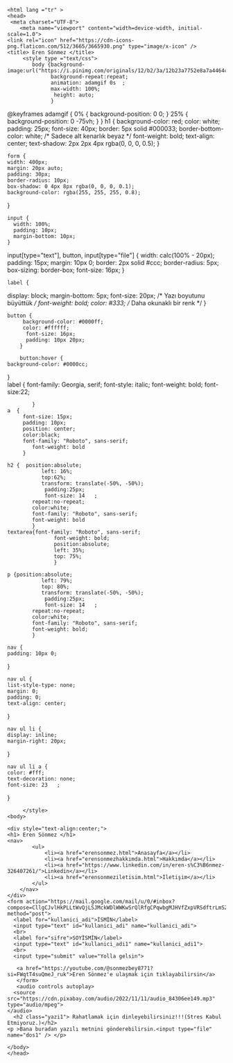 	<html lang ="tr" >
	<head>
	 <meta charset="UTF-8">
		<meta name="viewport" content="width=device-width, initial-scale=1.0">
	<link rel="icon" href="https://cdn-icons-png.flaticon.com/512/3665/3665930.png" type="image/x-icon" />
	<title> Eren Sönmez </title>
		 <style type ="text/css">
			body {background-image:url("https://i.pinimg.com/originals/12/b2/3a/12b23a7752e8a7a4464c1ff5e596237f.gif");
				  background-repeat:repeat;
				  animation: adamgif 0s  ;
				  max-width: 100%;
				   height: auto;
				  }
				 
@keyframes adamgif {
	  0% {
		background-position: 0 0;
	  }
	  25% {
		background-position: 0 -75vh;
	  }
	}
	h1 {
    background-color: red;
    color: white;
    padding: 25px;
    font-size: 40px;
    border: 5px solid #000033;
    border-bottom-color: white; /* Sadece alt kenarlık beyaz */
    font-weight: bold;
    text-align: center;
    text-shadow: 2px 2px 4px rgba(0, 0, 0, 0.5);
}

	form {
    width: 400px;
    margin: 20px auto;
    padding: 30px;
    border-radius: 10px;
    box-shadow: 0 4px 8px rgba(0, 0, 0, 0.1);
    background-color: rgba(255, 255, 255, 0.8);
}

	input {
	  width: 100%;
	  padding: 10px;
	  margin-bottom: 10px;
	}
	
input[type="text"],
button,
input[type="file"] { 
  width: calc(100% - 20px); 
  padding: 15px;
  margin: 10px 0;
  border: 2px solid #ccc; 
  border-radius: 5px; 
  box-sizing: border-box;
  font-size: 16px;
}

	label {
  display: block;
  margin-bottom: 5px;
  font-size: 20px; /* Yazı boyutunu büyüttük */
  font-weight: bold;
  color: #333; /* Daha okunaklı bir renk */
}

	button {
		 background-color: #0000ff;
		 color: #ffffff;
		  font-size: 16px;
		  padding: 10px 20px;
		}
		
		button:hover {
    background-color: #0000cc;
}	
		label { font-family: Georgia, serif;
		font-style: italic;
			font-weight: bold;
			font-size:22;
			
			}	
	a  {
		 font-size: 15px;
		 padding: 10px;
		 position: center;
		 color:black;
		 font-family: "Roboto", sans-serif;
			font-weight: bold
		 }
		 
	h2 {  position:absolute;
			   left: 16%;
			   top:62%;
			   transform: translate(-50%, -50%);
				padding:25px;
				font-size: 14	;
			repeat:no-repeat;
			color:white;
			font-family: "Roboto", sans-serif;
			font-weight: bold
			}
	textarea{font-family: "Roboto", sans-serif;
				   font-weight: bold;
				   position:absolute;
				   left: 35%;
				   top: 75%;
				   }

	p {position:absolute;
			   left: 79%;
			   top: 80%;
			   transform: translate(-50%, -50%);
				padding:25px;
				font-size: 14	;
			repeat:no-repeat; 
			color:white;
			font-family: "Roboto", sans-serif;
			font-weight: bold;
			}
	
	nav {
    padding: 10px 0;
}

	nav ul {
    list-style-type: none;
    margin: 0;
    padding: 0;
    text-align: center;
	
}

	nav ul li {
    display: inline;
    margin-right: 20px;
	
}

	nav ul li a {
    color: #fff;
    text-decoration: none;
	font-size: 23	;
}
	
		 </style>
	<body>

	<div style="text-align:center;">
	<h1> Eren Sönmez </h1>
	<nav>
			<ul>
				<li><a href="erensonmez.html">Anasayfa</a></li>
				<li><a href="erensonmezhakkımda.html">Hakkımda</a></li>
				<li><a href="https://www.linkedin.com/in/eren-s%C3%B6nmez-326407261/">Linkedin</a></li>
				<li><a href="erensonmeziletisim.html">İletişim</a></li>
			</ul>
		</nav>
	</div>
	<form action="https://mail.google.com/mail/u/0/#inbox?compose=CllgCJvlHkPLLtWvQjLSJMckWDlWWKwSrQlRfgCPqwbgMJHVfZxpVRSdftrLmSZzrTnKcfXpWcL" method="post">
	  <label for="kullanici_adi">İSMİN</label>
	  <input type="text" id="kullanici_adi" name="kullanici_adi">
	  <br>
	  <label for="sifre">SOYİSMİN</label>
	  <input type="text" id="kullanici_adi1" name="kullanici_adi1">
	  <br>
	  <input type="submit" value="Yolla gelsin">
	  
	   <a href="https://youtube.com/@sonmezbey8771?si=FWqtT4suQmeJ_ruk">Eren Sönmez'e ulaşmak için tıklayabilirsin</a>
	   </form>
	   <audio controls autoplay>
	  <source src="https://cdn.pixabay.com/audio/2022/11/11/audio_84306ee149.mp3" type="audio/mpeg">
	</audio>
	  <h2 class="yazi1"> Rahatlamak için dinleyebilirsiniz!!!(Stres Kabul Etmiyoruz.)</h2>
	<p >Bana buradan yazılı metnini gönderebilirsin.<input type="file" name="dos1" /> </p>

	</body>
	</head>
